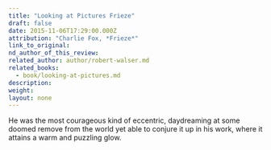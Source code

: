 ```yaml
---
title: "Looking at Pictures Frieze"
draft: false
date: 2015-11-06T17:29:00.000Z
attribution: "Charlie Fox, *Frieze*"
link_to_original:
nd_author_of_this_review:
related_author: author/robert-walser.md
related_books:
  - book/looking-at-pictures.md
description:
weight:
layout: none
---
```

He was the most courageous kind of eccentric, daydreaming at some doomed remove from the world yet able to conjure it up in his work, where it attains a warm and puzzling glow.

